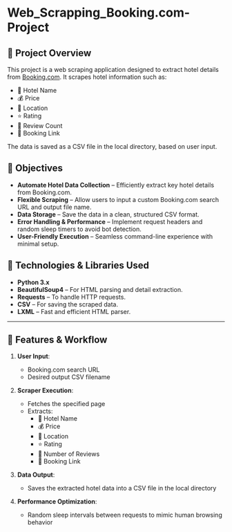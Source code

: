 # Web_Scrapping_Booking.com-Project

## 📌 Project Overview

This project is a web scraping application designed to extract hotel details from [Booking.com](https://www.booking.com). It scrapes hotel information such as:

- 🏨 Hotel Name  
- 💰 Price  
- 📍 Location  
- ⭐ Rating  
- 📝 Review Count  
- 🔗 Booking Link  

The data is saved as a CSV file in the local directory, based on user input.

## 🎯 Objectives

- **Automate Hotel Data Collection** – Efficiently extract key hotel details from Booking.com.
- **Flexible Scraping** – Allow users to input a custom Booking.com search URL and output file name.
- **Data Storage** – Save the data in a clean, structured CSV format.
- **Error Handling & Performance** – Implement request headers and random sleep timers to avoid bot detection.
- **User-Friendly Execution** – Seamless command-line experience with minimal setup.

## 🔧 Technologies & Libraries Used

- **Python 3.x**
- **BeautifulSoup4** – For HTML parsing and detail extraction.
- **Requests** – To handle HTTP requests.
- **CSV** – For saving the scraped data.
- **LXML** – Fast and efficient HTML parser.

---

## 📂 Features & Workflow

1. **User Input**:
   - Booking.com search URL
   - Desired output CSV filename

2. **Scraper Execution**:
   - Fetches the specified page
   - Extracts:
     - 🏨 Hotel Name
     - 💰 Price
     - 📍 Location
     - ⭐ Rating
     - 📝 Number of Reviews
     - 🔗 Booking Link

3. **Data Output**:
   - Saves the extracted hotel data into a CSV file in the local directory

4. **Performance Optimization**:
   - Random sleep intervals between requests to mimic human browsing behavior
